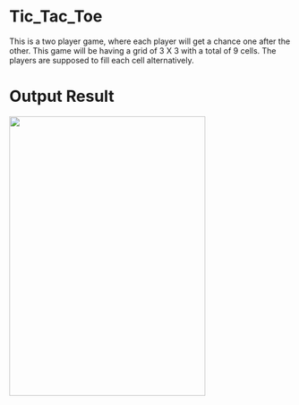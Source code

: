 # Tic_Tac_Toe
This is a two player game, where each player will get a chance one after the other. This game will be having a grid of 3 X 3 with a total of 9 cells. The players are supposed to fill each cell alternatively.

# Output Result
<img src="https://user-images.githubusercontent.com/112925756/188597219-c494ecdc-4d05-454d-a9b1-d76833c2d3f2.gif" width="350" height="500" />



